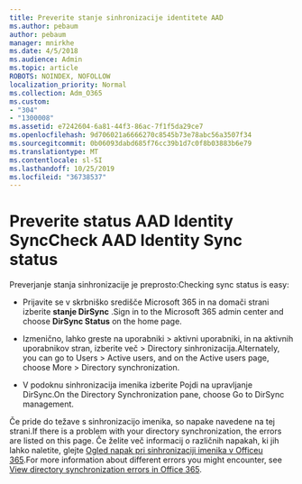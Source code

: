 ```yaml
---
title: Preverite stanje sinhronizacije identitete AAD
ms.author: pebaum
author: pebaum
manager: mnirkhe
ms.date: 4/5/2018
ms.audience: Admin
ms.topic: article
ROBOTS: NOINDEX, NOFOLLOW
localization_priority: Normal
ms.collection: Adm_O365
ms.custom:
- "304"
- "1300008"
ms.assetid: e7242604-6a81-44f3-86ac-7f1f5da29ce7
ms.openlocfilehash: 9d706021a6666270c8545b73e78abc56a3507f34
ms.sourcegitcommit: 0b06093dabd685f76cc39b1d7c0f8b03883b6e79
ms.translationtype: MT
ms.contentlocale: sl-SI
ms.lasthandoff: 10/25/2019
ms.locfileid: "36738537"
---
```

# <a name="check-aad-identity-sync-status"></a><span data-ttu-id="a942c-102">Preverite status AAD Identity Sync</span><span class="sxs-lookup"><span data-stu-id="a942c-102">Check AAD Identity Sync status</span></span>

<span data-ttu-id="a942c-103">Preverjanje stanja sinhronizacije je preprosto:</span><span class="sxs-lookup"><span data-stu-id="a942c-103">Checking sync status is easy:</span></span>
  
- <span data-ttu-id="a942c-104">Prijavite se v skrbniško središče Microsoft 365 in na domači strani izberite **stanje DirSync** .</span><span class="sxs-lookup"><span data-stu-id="a942c-104">Sign in to the Microsoft 365 admin center and choose **DirSync Status** on the home page.</span></span>

- <span data-ttu-id="a942c-105">Izmenično, lahko greste na uporabniki \> aktivni uporabniki, in na aktivnih uporabnikov stran, izberite več \> Directory sinhronizacija.</span><span class="sxs-lookup"><span data-stu-id="a942c-105">Alternately, you can go to Users \> Active users, and on the Active users page, choose More \> Directory synchronization.</span></span>

- <span data-ttu-id="a942c-106">V podoknu sinhronizacija imenika izberite Pojdi na upravljanje DirSync.</span><span class="sxs-lookup"><span data-stu-id="a942c-106">On the Directory Synchronization pane, choose Go to DirSync management.</span></span>

<span data-ttu-id="a942c-107">Če pride do težave s sinhronizacijo imenika, so napake navedene na tej strani.</span><span class="sxs-lookup"><span data-stu-id="a942c-107">If there is a problem with your directory synchronization, the errors are listed on this page.</span></span> <span data-ttu-id="a942c-108">Če želite več informacij o različnih napakah, ki jih lahko naletite, glejte [Ogled napak pri sinhronizaciji imenika v Officeu 365](https://docs.microsoft.com//office365/enterprise/identify-directory-synchronization-errors).</span><span class="sxs-lookup"><span data-stu-id="a942c-108">For more information about different errors you might encounter, see [View directory synchronization errors in Office 365](https://docs.microsoft.com//office365/enterprise/identify-directory-synchronization-errors).</span></span>
  